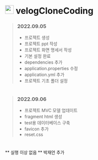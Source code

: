 # <img src="https://static.velog.io/favicon.ico" type="image/x-icon" width="28px"/> velogCloneCoding

> ### 2022.09.05
> - 프로젝트 생성
> - 프로젝트 ppt 작성
> - 프로젝트 화면 명세서 작성
> - 기본 설정 완료
>  - dependencies 추가
>  - application.properties 수정
>  - application.yml 추가
>  - 프로젝트 기초 폴더 설정



#



> ### 2022.09.06
> - 프로젝트 MVC 모델 업데이트
> - fragment html 생성
> - test용 데이터베이스 구축
> - favicon 추가
> - reset.css 



#
** 실행 이상 없음 **
박재언 추가